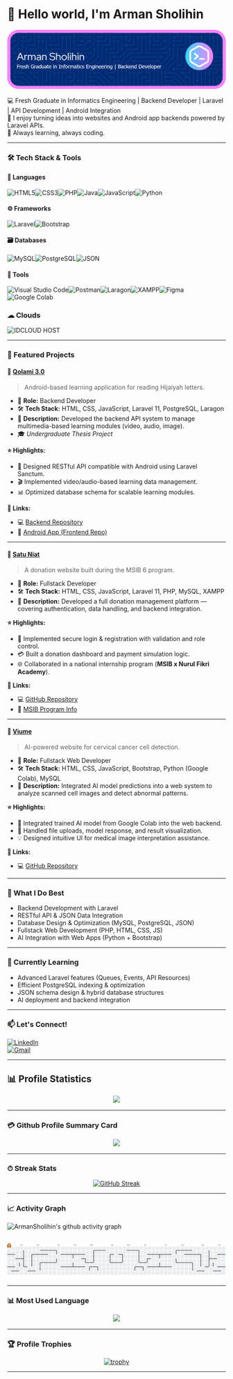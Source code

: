# 👋 Hello world, I'm Arman Sholihin
![ArmanSholihin](img/github-header-banner1.png)  

💻 Fresh Graduate in Informatics Engineering | Backend Developer | Laravel | API Development | Android Integration  
💬 I enjoy turning ideas into websites and Android app backends powered by Laravel APIs.   
🌱 Always learning, always coding.  

---

### 🛠️ Tech Stack & Tools

#### 🧩 Languages
![HTML5](https://img.shields.io/badge/HTML5-E34F26?style=for-the-badge&logo=html5&logoColor=white)![CSS3](https://img.shields.io/badge/CSS3-1572B6?style=for-the-badge&logo=css3&logoColor=white)![PHP](https://img.shields.io/badge/PHP-777BB4?style=for-the-badge&logo=php&logoColor=white)![Java](https://img.shields.io/badge/Java-ED8B00?style=for-the-badge&logo=java&logoColor=white)![JavaScript](https://img.shields.io/badge/JavaScript-F7DF1E?style=for-the-badge&logo=javascript&logoColor=black)![Python](https://img.shields.io/badge/Python-3776AB?style=for-the-badge&logo=python&logoColor=white)

#### ⚙️ Frameworks
![Laravel](https://img.shields.io/badge/Laravel-FF2D20?style=for-the-badge&logo=laravel&logoColor=white)![Bootstrap](https://img.shields.io/badge/Bootstrap-7952B3?style=for-the-badge&logo=bootstrap&logoColor=white)

#### 🗃️ Databases
![MySQL](https://img.shields.io/badge/MySQL-4479A1?style=for-the-badge&logo=mysql&logoColor=white)![PostgreSQL](https://img.shields.io/badge/PostgreSQL-4169E1?style=for-the-badge&logo=postgresql&logoColor=white)![JSON](https://img.shields.io/badge/JSON-000000?style=for-the-badge&logo=json&logoColor=white)

#### 🧰 Tools
![Visual Studio Code](https://img.shields.io/badge/Visual%20Studio%20Code-007ACC?style=for-the-badge&logo=visualstudiocode&logoColor=white)![Postman](https://img.shields.io/badge/Postman-FF6C37?style=for-the-badge&logo=postman&logoColor=white)![Laragon](https://img.shields.io/badge/Laragon-0E83CD?style=for-the-badge&logo=laravel&logoColor=white)![XAMPP](https://img.shields.io/badge/XAMPP-FB7A24?style=for-the-badge&logo=xampp&logoColor=white)![Figma](https://img.shields.io/badge/Figma-F24E1E?style=for-the-badge&logo=figma&logoColor=white)![Google Colab](https://img.shields.io/badge/Google%20Colab-F9AB00?style=for-the-badge&logo=googlecolab&logoColor=black)

### ☁ Clouds
![IDCLOUD HOST](https://img.shields.io/badge/iCloud-3693F3?style=for-the-badge&logo=iCloud&logoColor=white)

---

### 🚀 Featured Projects

#### 📱 [**Qolami 3.0**](https://github.com/ArmanSholihin/qolami-lughatech-be)  
> Android-based learning application for reading Hijaiyah letters.

- 🧩 **Role:** Backend Developer  
- 🛠️ **Tech Stack:** HTML, CSS, JavaScript, Laravel 11, PostgreSQL, Laragon  
- 🧾 **Description:** Developed the backend API system to manage multimedia-based learning modules (video, audio, image).  
- 🎓 *Undergraduate Thesis Project*

**⭐ Highlights:**  
- 🔧 Designed RESTful API compatible with Android using Laravel Sanctum.  
- 🎬 Implemented video/audio-based learning data management.  
- 📊 Optimized database schema for scalable learning modules.

**🔗 Links:**  
- 💻 [Backend Repository](https://github.com/ArmanSholihin/qolami-lughatech-be)  
- 📱 [Android App (Frontend Repo)](https://github.com/FadhilRabbani/Qolami3.0_LughahTech.git)  

---

#### 💸 [**Satu Niat**](https://github.com/MSIB-6-NCI/Project-Donasi-SIB6)  
> A donation website built during the MSIB 6 program.

- 🧩 **Role:** Fullstack Developer  
- 🛠️ **Tech Stack:** HTML, CSS, JavaScript, Laravel 11, PHP, MySQL, XAMPP  
- 🧾 **Description:** Developed a full donation management platform — covering authentication, data handling, and backend integration.

**⭐ Highlights:**  
- 🔐 Implemented secure login & registration with validation and role control.  
- 💳 Built a donation dashboard and payment simulation logic.  
- 🌐 Collaborated in a national internship program (**MSIB x Nurul Fikri Academy**).

**🔗 Links:**  
- 💻 [GitHub Repository](https://github.com/MSIB-6-NCI/Project-Donasi-SIB6)  
- 🧠 [MSIB Program Info](https://kampusmerdeka.kemdikbud.go.id/program/magang)  

---

#### 🧬 [**Viume**](https://github.com/ArmanSholihin/viumefinal)  
> AI-powered website for cervical cancer cell detection.

- 🧩 **Role:** Fullstack Web Developer  
- 🛠️ **Tech Stack:** HTML, CSS, JavaScript, Bootstrap, Python (Google Colab), MySQL  
- 🧾 **Description:** Integrated AI model predictions into a web system to analyze scanned cell images and detect abnormal patterns.

**⭐ Highlights:**  
- 🤖 Integrated trained AI model from Google Colab into the web backend.  
- 🧠 Handled file uploads, model response, and result visualization.  
- 💡 Designed intuitive UI for medical image interpretation assistance.

**🔗 Links:**  
- 💻 [GitHub Repository](https://github.com/ArmanSholihin/viumefinal)  

---

### 🧩 What I Do Best
- Backend Development with Laravel  
- RESTful API & JSON Data Integration  
- Database Design & Optimization (MySQL, PostgreSQL, JSON)  
- Fullstack Web Development (PHP, HTML, CSS, JS)  
- AI Integration with Web Apps (Python + Bootstrap)  

---

### 🌱 Currently Learning
- Advanced Laravel features (Queues, Events, API Resources)  
- Efficient PostgreSQL indexing & optimization  
- JSON schema design & hybrid database structures  
- AI deployment and backend integration  

---

### 📫 Let's Connect!
[![LinkedIn](https://img.shields.io/badge/LinkedIn-Arman%20Sholihin-blue?style=flat-square&logo=linkedin)](https://www.linkedin.com/in/arman-sholihin)  
[![Gmail](https://img.shields.io/badge/Gmail-armansholihin%40gmail.com-red?style=flat-square&logo=gmail)](mailto:armansholihin@gmail.com)  

---

## 📊 Profile Statistics

<div align="center">

![](https://github-readme-stats.vercel.app/api?username=ArmanSholihin&theme=algolia&show_icons=true&count_private=true&bg_color=1e2b3c&border_color=B2E0FF&icon_color=95ccff&border_radius=20&include_all_commits=true&rank_icon=percentile&v=1)  

</div>

---

### 💳 Github Profile Summary Card

<div align="center">

![](https://github-profile-summary-cards.vercel.app/api/cards/profile-details?username=ArmanSholihin&theme=github_dark)

</div>

---

### ⏱ Streak Stats

<div align="center">

[![GitHub Streak](http://github-readme-streak-stats.herokuapp.com?user=ArmanSholihin&theme=dracula&background=1E2B3C&border=B2E0FF&stroke=000439&ring=95CCFF&fire=95CCFF&currStreakNum=95CCFF&sideNums=95CCFF&currStreakLabel=95CCFF&sideLabels=95CCFF&dates=FFFFFF)](https://git.io/streak-stats)

</div>

---

### 📈 Activity Graph

![ArmanSholihin's github activity graph](https://github-readme-activity-graph.vercel.app/graph?username=ArmanSholihin&theme=react-dark)

<br clear="both">

<picture>
  <source media="(prefers-color-scheme: dark)" height="200" srcset="https://raw.githubusercontent.com/ArmanSholihin/ArmanSholihin/output/pacman-contribution-graph-dark.svg">
  <source media="(prefers-color-scheme: light)" srcset="https://raw.githubusercontent.com/ArmanSholihin/ArmanSholihin/output/pacman-contribution-graph.svg">
  <img alt="pacman contribution graph" src="https://raw.githubusercontent.com/ArmanSholihin/ArmanSholihin/output/pacman-contribution-graph.svg">
</picture>

---

### 📊 Most Used Language

<div align="center">

![](https://github-readme-stats.vercel.app/api/top-langs?username=ArmanSholihin&show_icons=true&locale=en&layout=compact&theme=radical)

</div>

---

### 🏆 Profile Trophies

<div align="center">

[![trophy](https://github-profile-trophy.vercel.app/?username=ArmanSholihin&theme=onedark&title=-Reviews&no-frame=true&margin-w=4&margin-h=4)](https://github.com/ryo-ma/github-profile-trophy)

</div>

---

